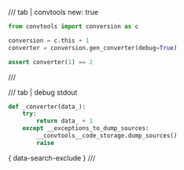 /// tab | convtools
    new: true

```python
from convtools import conversion as c

conversion = c.this + 1
converter = conversion.gen_converter(debug=True)

assert converter(1) == 2

```
///

/// tab | debug stdout
```python
def _converter(data_):
    try:
        return data_ + 1
    except __exceptions_to_dump_sources:
        __convtools__code_storage.dump_sources()
        raise


```
{ data-search-exclude }
///

